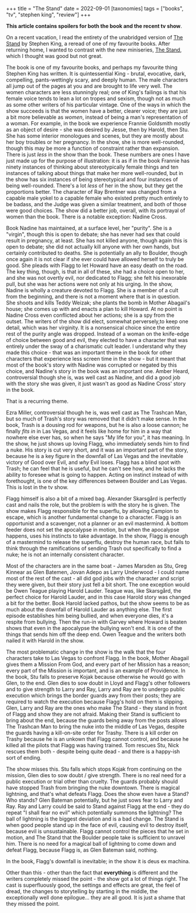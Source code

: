 +++
title = "The Stand"
date = 2022-09-01
[taxonomies]
tags = ["books", "tv", "stephen king", "review"]
+++

**This article contains spoilers for both the book and the recent tv show**.

On a recent vacation, I read the entirety of the unabridged version of 
[The Stand](https://www.goodreads.com/book/show/149267.The_Stand)
by Stephen King, a reread of one of my favourite books. After returning home, I wanted to contrast with the new 
miniseries, [The Stand](https://www.imdb.com/title/tt1831804/), which I thought was good but not great.

<!-- more -->

The book is one of my favourite books, and perhaps my favourite thing Stephen King has written. It is quintessential 
King - brutal, evocative, dark, compelling, pants-wettingly scary, and deeply human. The male characters all
jump out of the pages at you and are brought to life very well. The women characters are less stunningly real; one of 
King's failings is that his female voice tends to lean a lot on tropes and sexism, though not as much as some other 
writers of his particular vintage. One of the ways in which the show succeeds is that the women have a better, 
clearer voice; they are just a bit more believable as *women*, instead of being a man's representation of a woman. For
example, in the book we experience Frannie Goldsmith mostly as an object of desire - she was desired by Jesse, then by 
Harold, then Stu. She has some interior monologues and scenes, but they are mostly about her boy troubles or her
pregnancy. In the show, she is more well-rounded, though this may be more a function of constraint rather 
than expansion. There is just *less* in the show than the book. These numbers are ones I have just made up for the
purpose of illustration: it is as if in the book Frannie has ninety instances of thinking about stereotypically female
things and ten instances of talking about things that make her more well-rounded, but in the show has six instances of
being stereotypical and four instances of being well-rounded. There's a lot *less* of her in the show, but they get the
proportions better. The character of Ray Brentner was changed from a capable male yokel to a capable female who existed 
pretty much entirely to be badass, and the Judge was given a similar treatment, and both of those were good choices. 
The show did a better job, overall, with its portrayal of women than the book. There is a notable exception:
Nadine Cross.

Book Nadine has maintained, at a surface level, her "purity". She is a "virgin", though this is open to debate; she has 
never had sex that could result in pregnancy, at least. She has not killed anyone, though again this is open to debate;
she did not actually kill anyone with her own hands, but certainly contributed to deaths. She is potentially an ally to 
Boulder, though once again it is not clear if she ever could have allowed herself to truly be good. She pleads with 
Flagg to let Howard have an easy death on the road. The key thing, though, is that in all of these, she had a choice 
open to her, and she was not overtly evil, nor dedicated to Flagg; she felt his inexorable pull, but she was her actions
were not only at his urging. In the show, Nadine is wholly a creature devoted to Flagg. She is a member of a cult from 
the beginning, and there is not a moment where that is in question. She shoots and kills Teddy Weizak; she plants the
bomb in Mother Abagail's house; she comes up with and enacts a plan to kill Howard. At no point is Nadine Cross even
conflicted about her actions; she is a spy from the outset. The writers of the show did elect, somewhat perversely,to
keep one detail, which was her virginity. It is a nonsensical choice since the entire rest of the purity angle was dropped. 
Instead of a woman on the knife-edge of choice between good and evil, they elected to have a character that was entirely
under the sway of a charismatic cult leader. I understand why they made this choice - that was an important theme in the
book for other characters that experience less screen time in the show - but it meant that most of the book's story with 
Nadine was corrupted or negated by this choice, and Nadine's 
story in the book was an important one. Amber Heard, controversial though she is, was well cast as Nadine, and did a 
good job with the story she was given, it just wasn't as good as Nadine Cross' story in the book.

That is a recurring theme.

Ezra Miller, controversial though he is, was well cast as The Trashcan Man, but so much of Trash's story was removed 
that it didn't make sense. In the book, Trash is a dousing rod for weapons, but he is also a loose cannon; he finally
*fits in* in Las Vegas, and it feels like home for him in a way that nowhere else ever has, so when he says "My life for
you", it has meaning. In the show, he just shows up loving Flagg, who immediately sends him to find a nuke. His story
is cut very short, and it was an important part of the story, because he is a key figure in the downfall of Las Vegas 
and the inevitable victory of Good over Evil, and *why* Evil loses. Flagg has a blind spot with Trash; he can feel that
he is useful, but he can't see how, and he lacks the ability to foresee what is going to happen. Acting on instinct 
instead of with forethought, is one of the key differences between Boulder and Las Vegas. This is lost in the tv show.

Flagg himself is also a bit of a mixed bag. Alexander Skarsgård is perfectly cast and nails the role, but the problem is 
with the story he is given. The show makes Flagg responsible for the superflu, by allowing Campion to escape, which is 
another fundamental change to a character. Flagg is an opportunist and a scavenger, not a planner or an evil mastermind.
A bottom feeder does not set the apocalypse in motion, but when the apocalypse happens, uses his instincts to take
advantage. In the show, Flagg is enough of a mastermind to release the superflu, destroy the human race, but fails to
think through the ramifications of sending Trash out specifically to find a nuke; he is not an internally consistent
character.

Most of the characters are in the same boat - James Marsden as Stu, Greg Kinnear as Glen Batemen, Jovan Adepo as Larry
Underwood - I could name most of the rest of the cast - all did god jobs with the character and script they were
given, but their story just fell a bit short. The one exception would be Owen Teague playing Harold Lauder. Teague was,
like Skarsgård, the perfect choice for Harold Lauder, and in this case Harold story was changed a bit for the better.
Book Harold lacked pathos, but the show seems to be as much about the downfall of Harold Lauder as anything else. The 
first episode establishes him being bullied, and when everyone dies, it's a respite from bullying. Then the run-in with 
Garvey where Howard is beaten shows that even in the apocalypse the bullying won't end. It is one of the things that
sends him off the deep end. Owen Teague and the writers both nailed it with Harold in the show.

The most problematic change in the show is the walk that the four characters take to Las Vegas to confront Flagg. In the
book, Mother Abagail gives them a Mission From God, and every part of her Mission has a reason; every part of the
Mission is important, and is an example of Providence. In the book, Stu falls to preserve Kojak because otherwise he 
would go with Glen, to the end. Glen dies to sow doubt in Lloyd and Flagg's other followers and to give strength to 
Larry and Ray, Larry and Ray are to undergo public execution which brings the border guards awy from their posts; they
are required to watch the execution because Flagg's hold on them is slipping. Glen, Larry and Ray are the ones who make 
The Stand - they stand in front of Flagg and show they are not afraid. Making their Stand is sufficient to bring about 
the end, because the guards being away from the posts
allows The Trashcan Man to bring the nuke into the middle of Las Vegas, despite the guards having a kill-on-site order
for Trashy. There is a kill order on Trashy because he is an unkown that Flagg cannot control, and because he killed all
the pilots that Flagg was having trained. Tom rescues Stu, Nick rescues them both - despite being quite dead - and there
is a happy-ish sort of ending.

The show misses this. Stu falls which stops Kojak from continuing on the mission, Glen dies to sow doubt / give
strength. There is no real need for a public execution or trial other than cruelty. The guards probably should have 
stopped Trash from bringing the nuke downtown. There is magical lightning, and that's what defeats Flagg. Does the show
even have a Stand? Who stands? Glen Bateman potentially, but he just sows fear to Larry and Ray. Ray and Larry could be
said to Stand against Flagg at the end - they do repeat "I shall fear no evil" which potentially summons the lightning?
The ball of lightning is the biggest deviation and is a bad change. The Stand is when good people stand up in the face 
of evil, causing evil to destroy itself, because evil is unsustainable. Flagg cannot control the pieces that he set
in motion, and The Stand that the Boulder people take is sufficient to unravel him. There is no need for a magical ball
of lightning to come down and defeat Flagg, because Flagg is, as Glen Bateman said, nothing.

In the book, Flagg's downfall is inevitable; in the show it is deus ex machina.

Other than this - other than the fact that **everything** is different and the writers completely missed the point - the 
show got a lot of things right. The cast is superfluously good, the settings and effects are great, the feel of dread,
the changes to storytelling by starting in the middle, the exceptionally well done epilogue... they are all good. It is 
just a shame that they missed the point.